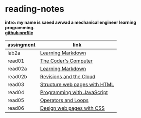 # reading-notes
**intro: my name is saeed awwad a mechanical engineer learning programming.**  
**[github profile](https://github.com/awwadsaeed)**

| assingment     | link                                      |
| ---------------| ------------------------------------------|
| lab2a          | [Learning Markdown](lab2a.md)             |
| read01         | [The Coder's Computer](read01.md)         |
| read02a        | [Learning Markdown](read02a.md)           |
| read02b        | [Revisions and the Cloud](read02b.md)     |
| read03         | [Structure web pages with HTML](read03.md)|
| read04         | [Programming with JavaScript](read04.md)  |
| read05         | [Operators and Loops](read05.md)          |
| read06         | [Design web pages with CSS](read06.md)          |